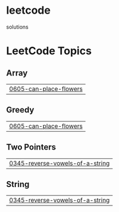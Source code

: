# leetcode
solutions

<!---LeetCode Topics Start-->
# LeetCode Topics
## Array
|  |
| ------- |
| [0605-can-place-flowers](https://github.com/42JINAM/leetcode/tree/master/0605-can-place-flowers) |
## Greedy
|  |
| ------- |
| [0605-can-place-flowers](https://github.com/42JINAM/leetcode/tree/master/0605-can-place-flowers) |
## Two Pointers
|  |
| ------- |
| [0345-reverse-vowels-of-a-string](https://github.com/42JINAM/leetcode/tree/master/0345-reverse-vowels-of-a-string) |
## String
|  |
| ------- |
| [0345-reverse-vowels-of-a-string](https://github.com/42JINAM/leetcode/tree/master/0345-reverse-vowels-of-a-string) |
<!---LeetCode Topics End-->